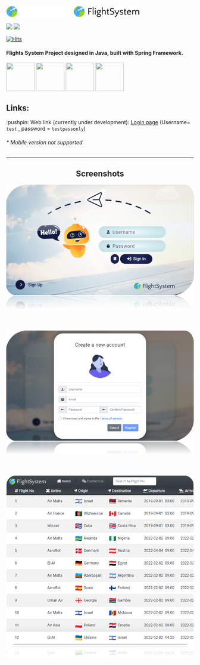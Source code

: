![Logo](https://github.com/oshrinuri/FlightSystem/blob/main/src/main/resources/static/logo.png#gh-dark-mode-only)
![Logo](https://github.com/oshrinuri/FlightSystem/blob/main/src/main/resources/static/logo-light.png#gh-light-mode-only)

<div>
  <img src="https://badges.pufler.dev/created/oshrinuri/flightsystem">&nbsp;<img src="https://badges.pufler.dev/commits/monthly/oshrinuri"/>
</div>

[![Hits](https://hits.seeyoufarm.com/api/count/incr/badge.svg?url=https%3A%2F%2Fgithub.com%2Foshrinuri%2FFlightSystem&count_bg=%230090FF&title_bg=%236E6E6E&icon=spring.svg&icon_color=%23FFFFFF&title=Views&edge_flat=false)](https://hits.seeyoufarm.com)

#### Flights System Project designed in Java, built with Spring Framework.

<div align="left">
<img src="https://cdn.jsdelivr.net/gh/devicons/devicon/icons/java/java-original-wordmark.svg" height="76" width="76" />
<img src="https://cdn.jsdelivr.net/gh/devicons/devicon/icons/spring/spring-original-wordmark.svg" height="76" width="76" />    
<img src="https://cdn.jsdelivr.net/gh/devicons/devicon/icons/heroku/heroku-plain.svg" height="76" width="76" />
<img src="https://cdn.jsdelivr.net/gh/devicons/devicon/icons/postgresql/postgresql-original.svg" height="76" width="76" />
</div>
  
<h2>Links:</h2>
:pushpin:	Web link (currently under development): <a href="https://flightsystem.herokuapp.com/">Login page</a> (Username= <code>test</code> , password = <code>testpassonly</code>)
<h6>* Mobile version not supported</h6>

---
<div align="center">
  
Screenshots
---  
  
<img src="https://github.com/oshrinuri/FlightSystem/blob/main/src/main/resources/static/1.png"/><br><br><br><br>
<img src="https://github.com/oshrinuri/FlightSystem/blob/main/src/main/resources/static/2.png"/><br><br><br><br>
<img src="https://github.com/oshrinuri/FlightSystem/blob/main/src/main/resources/static/3.png"/><br><br><br><br>
</div>
